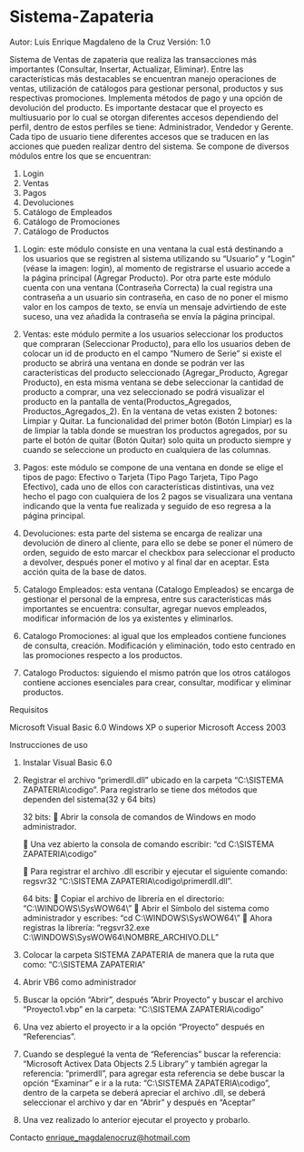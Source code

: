 # Sistema-Zapateria
Autor: Luis Enrique Magdaleno de la Cruz
Versión: 1.0

Sistema de Ventas de zapateria que realiza las transacciones más importantes (Consultar, Insertar, Actualizar, Eliminar). Entre las características más destacables se encuentran manejo operaciones de ventas, utilización de catálogos para gestionar personal, productos y sus respectivas promociones. Implementa métodos de pago y una opción de devolución del producto.
Es importante destacar que el proyecto es multiusuario por lo cual se otorgan diferentes accesos dependiendo del perfil, dentro de estos perfiles se tiene: Administrador, Vendedor y Gerente. Cada tipo de usuario tiene diferentes accesos que se traducen en las acciones que pueden realizar dentro del sistema.
Se compone de diversos módulos entre los que se encuentran:
1)	Login
2)	Ventas
3)	Pagos
4)	Devoluciones
5)	Catálogo de Empleados
6)	Catálogo de Promociones
7)	Catálogo de Productos

1.	Login: este  módulo consiste en una ventana la cual está destinando a los usuarios que se registren al sistema utilizando su “Usuario” y “Login” (véase la imagen: login), al momento de registrarse el usuario accede a la página principal (Agregar Producto). Por otra parte este módulo cuenta con una ventana (Contraseña Correcta) la cual registra una contraseña a un usuario sin contraseña, en caso de no poner el mismo valor en los campos de texto, se envía un mensaje advirtiendo de este suceso, una vez añadida la contraseña se envía  la página principal. 

2.	Ventas: este módulo permite a los usuarios seleccionar los productos que compraran (Seleccionar Producto), para ello los usuarios deben de colocar un id de producto en el campo “Numero de Serie” si existe el producto se abrirá una ventana en donde se podrán ver las características del producto seleccionado (Agregar_Producto, Agregar Producto), en esta misma ventana se debe seleccionar la cantidad de producto a comprar, una vez seleccionado se podrá visualizar el producto en la pantalla de venta(Productos_Agregados, Productos_Agregados_2).
En la ventana de vetas existen 2 botones: Limpiar y Quitar. La funcionalidad del primer botón (Botón Limpiar) es la de limpiar la tabla donde se muestran los productos agregados, por su parte el botón de quitar (Botón Quitar) solo quita un producto siempre y cuando se seleccione un producto en cualquiera de las columnas.

3.	Pagos: este módulo se compone de una ventana en donde se elige el tipos de pago: Efectivo o Tarjeta (Tipo Pago Tarjeta, Tipo Pago Efectivo), cada uno de ellos con características distintivas, una vez hecho el pago con cualquiera de los 2 pagos se visualizara una ventana indicando que la venta fue realizada y seguido de eso regresa a la página principal.
4.	Devoluciones: esta parte del sistema se encarga de realizar una devolución de dinero al cliente, para ello se debe se poner el número de orden, seguido de esto marcar el checkbox para seleccionar el producto a devolver, después poner el motivo y al final dar en aceptar. Esta acción quita de la base de datos.

5.	Catalogo Empleados: esta ventana (Catalogo Empleados) se encarga de gestionar el personal de la empresa, entre sus características más importantes se encuentra: consultar, agregar nuevos empleados, modificar información de los ya existentes y eliminarlos. 

6.	Catalogo Promociones: al igual que los empleados contiene funciones de consulta, creación. Modificación y eliminación, todo esto centrado en las promociones respecto a los productos.

7.	Catalogo Productos: siguiendo el mismo patrón que los otros catálogos contiene acciones esenciales para crear, consultar, modificar y eliminar productos.

Requisitos

Microsoft Visual Basic 6.0
Windows XP o superior
Microsoft Access 2003

Instrucciones de uso
1.	Instalar Visual Basic 6.0 
2.	Registrar el archivo “primerdll.dll” ubicado en la carpeta “C:\SISTEMA ZAPATERIA\codigo”. Para registrarlo se tiene dos métodos que dependen del sistema(32 y 64 bits)

      32 bits:
      	Abrir la consola de comandos de Windows en modo administrador.

      	Una vez abierto la consola de comando escribir: “cd C:\SISTEMA ZAPATERIA\codigo”

      	Para registrar el archivo .dll escribir y ejecutar el siguiente comando: regsvr32 “C:\SISTEMA ZAPATERIA\codigo\primerdll.dll”.

      64	bits:
      	Copiar el archivo de librería en el directorio:  “C:\WINDOWS\SysWOW64\”
      	Abrir el Símbolo del sistema como administrador y escribes: “cd C:\WINDOWS\SysWOW64\”
      	Ahora registras la librería: “regsvr32.exe C:\WINDOWS\SysWOW64\NOMBRE_ARCHIVO.DLL”

3.	Colocar la carpeta SISTEMA ZAPATERIA de manera que la ruta que como: “C:\SISTEMA ZAPATERIA”
4.	Abrir VB6 como administrador
5.	Buscar la opción “Abrir”, después ”Abrir Proyecto” y buscar el archivo “Proyecto1.vbp” en la carpeta: “C:\SISTEMA ZAPATERIA\codigo”
6.	Una vez abierto el proyecto ir a la opción “Proyecto” después en “Referencias”.
7.	Cuando se desplegué la venta de “Referencias” buscar la referencia: “Microsoft Activex Data Objects 2.5 Library” y también agregar la referencia: “primerdll”, para agregar esta referencia se debe buscar la opción “Examinar” e ir a la ruta: “C:\SISTEMA ZAPATERIA\codigo”, dentro de la carpeta se deberá apreciar el archivo .dll, se deberá seleccionar el archivo y dar en “Abrir” y después en “Aceptar”
8.	Una vez realizado lo anterior ejecutar el proyecto y probarlo.


Contacto
enrique_magdalenocruz@hotmail.com


